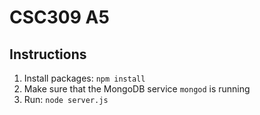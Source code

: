 # CSC309 A5

## Instructions

1. Install packages: `npm install`
2. Make sure that the MongoDB service `mongod` is running
3. Run: `node server.js`
